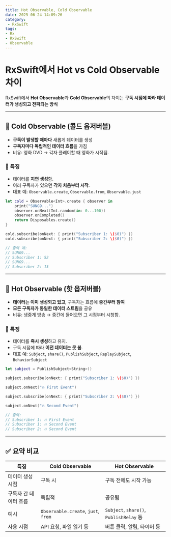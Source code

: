 ```yaml
---
title: Hot Observable, Cold Observable
date: 2025-06-24 14:09:26
category:
 - RxSwift
tags: 
- Rx
- RxSwift
- Observable
---
```


# RxSwift에서 Hot vs Cold Observable 차이

RxSwift에서 **Hot Observable**과 **Cold Observable**의 차이는 **구독 시점에 따라 데이터가 생성되고 전파되는 방식**

---

## 🔵 Cold Observable (콜드 옵저버블)

- **구독이 발생할 때마다** 새롭게 데이터를 생성
- **구독자마다 독립적인 데이터 흐름**을 가짐
- 비유: 영화 DVD → 각자 플레이할 때 영화가 시작됨.

### 📌 특징

- 데이터를 **지연 생성**함.
- 여러 구독자가 있으면 **각자 처음부터 시작**.
- 대표 예: `Observable.create`, `Observable.from`, `Observable.just`

```swift
let cold = Observable<Int>.create { observer in
    print("SUNG9...")
    observer.onNext(Int.random(in: 0...100))
    observer.onCompleted()
    return Disposables.create()
}

cold.subscribe(onNext: { print("Subscriber 1: \($0)") })
cold.subscribe(onNext: { print("Subscriber 2: \($0)") })

// 출력 예:
// SUNG9...
// Subscriber 1: 52
// SUNG9...
// Subscriber 2: 13
```

---

## 🔴 Hot Observable (핫 옵저버블)

- **데이터는 이미 생성되고 있고**, 구독자는 흐름에 **중간부터 참여**
- **모든 구독자가 동일한 데이터 스트림**을 공유
- 비유: 생중계 방송 → 중간에 들어오면 그 시점부터 시청함.

### 📌 특징

- 데이터를 **즉시 생성**하고 유지.
- 구독 시점에 따라 **이전 데이터는 못 봄**.
- 대표 예: `Subject`, `share()`, `PublishSubject`, `ReplaySubject`, `BehaviorSubject`

```swift
let subject = PublishSubject<String>()

subject.subscribe(onNext: { print("Subscriber 1: \($0)") })

subject.onNext("🔥 First Event")

subject.subscribe(onNext: { print("Subscriber 2: \($0)") })

subject.onNext("🔥 Second Event")

// 출력:
// Subscriber 1: 🔥 First Event
// Subscriber 1: 🔥 Second Event
// Subscriber 2: 🔥 Second Event
```

---

## ✅ 요약 비교

| 특징                     | Cold Observable                     | Hot Observable                     |
|--------------------------|--------------------------------------|------------------------------------|
| 데이터 생성 시점         | 구독 시                             | 구독 전에도 시작 가능             |
| 구독자 간 데이터 흐름    | 독립적                               | 공유됨                             |
| 예시                     | `Observable.create`, `just`, `from` | `Subject`, `share()`, `PublishRelay` 등 |
| 사용 시점               | API 요청, 파일 읽기 등               | 버튼 클릭, 알림, 타이머 등        |
